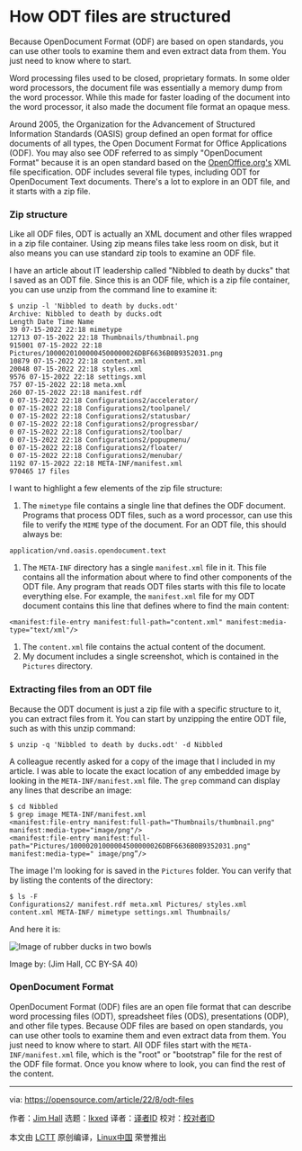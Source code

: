 [#]: subject: "How ODT files are structured"
[#]: via: "https://opensource.com/article/22/8/odt-files"
[#]: author: "Jim Hall https://opensource.com/users/jim-hall"
[#]: collector: "lkxed"
[#]: translator: "toknow-gh"
[#]: reviewer: " "
[#]: publisher: " "
[#]: url: " "

How ODT files are structured
======
Because OpenDocument Format (ODF) are based on open standards, you can use other tools to examine them and even extract data from them. You just need to know where to start.

Word processing files used to be closed, proprietary formats. In some older word processors, the document file was essentially a memory dump from the word processor. While this made for faster loading of the document into the word processor, it also made the document file format an opaque mess.

Around 2005, the Organization for the Advancement of Structured Information Standards (OASIS) group defined an open format for office documents of all types, the Open Document Format for Office Applications (ODF). You may also see ODF referred to as simply "OpenDocument Format" because it is an open standard based on the [OpenOffice.org's][4] XML file specification. ODF includes several file types, including ODT for OpenDocument Text documents. There's a lot to explore in an ODT file, and it starts with a zip file.

### Zip structure

Like all ODF files, ODT is actually an XML document and other files wrapped in a zip file container. Using zip means files take less room on disk, but it also means you can use standard zip tools to examine an ODF file.

I have an article about IT leadership called "Nibbled to death by ducks" that I saved as an ODT file. Since this is an ODF file, which is a zip file container, you can use unzip from the command line to examine it:

```
$ unzip -l 'Nibbled to death by ducks.odt'
Archive: Nibbled to death by ducks.odt
Length Date Time Name
39 07-15-2022 22:18 mimetype
12713 07-15-2022 22:18 Thumbnails/thumbnail.png
915001 07-15-2022 22:18 Pictures/10000201000004500000026DBF6636B0B9352031.png
10879 07-15-2022 22:18 content.xml
20048 07-15-2022 22:18 styles.xml
9576 07-15-2022 22:18 settings.xml
757 07-15-2022 22:18 meta.xml
260 07-15-2022 22:18 manifest.rdf
0 07-15-2022 22:18 Configurations2/accelerator/
0 07-15-2022 22:18 Configurations2/toolpanel/
0 07-15-2022 22:18 Configurations2/statusbar/
0 07-15-2022 22:18 Configurations2/progressbar/
0 07-15-2022 22:18 Configurations2/toolbar/
0 07-15-2022 22:18 Configurations2/popupmenu/
0 07-15-2022 22:18 Configurations2/floater/
0 07-15-2022 22:18 Configurations2/menubar/
1192 07-15-2022 22:18 META-INF/manifest.xml
970465 17 files
```

I want to highlight a few elements of the zip file structure:

1. The `mimetype` file contains a single line that defines the ODF document. Programs that process ODT files, such as a word processor, can use this file to verify the `MIME` type of the document. For an ODT file, this should always be:

```
application/vnd.oasis.opendocument.text
```

1. The `META-INF` directory has a single `manifest.xml` file in it. This file contains all the information about where to find other components of the ODT file. Any program that reads ODT files starts with this file to locate everything else. For example, the `manifest.xml` file for my ODT document contains this line that defines where to find the main content:

```
<manifest:file-entry manifest:full-path="content.xml" manifest:media-type="text/xml"/>
```

1. The `content.xml` file contains the actual content of the document.
2. My document includes a single screenshot, which is contained in the `Pictures` directory.

### Extracting files from an ODT file

Because the ODT document is just a zip file with a specific structure to it, you can extract files from it. You can start by unzipping the entire ODT file, such as with this unzip command:

```
$ unzip -q 'Nibbled to death by ducks.odt' -d Nibbled
```

A colleague recently asked for a copy of the image that I included in my article. I was able to locate the exact location of any embedded image by looking in the `META-INF/manifest.xml` file. The `grep` command can display any lines that describe an image:

```
$ cd Nibbled
$ grep image META-INF/manifest.xml
<manifest:file-entry manifest:full-path="Thumbnails/thumbnail.png" manifest:media-type="image/png"/>
<manifest:file-entry manifest:full-path="Pictures/10000201000004500000026DBF6636B0B9352031.png" manifest:media-type=" image/png”/>
```

The image I'm looking for is saved in the `Pictures` folder. You can verify that by listing the contents of the directory:

```
$ ls -F
Configurations2/ manifest.rdf meta.xml Pictures/ styles.xml
content.xml META-INF/ mimetype settings.xml Thumbnails/
```

And here it is:

![Image of rubber ducks in two bowls][5]

Image by: (Jim Hall, CC BY-SA 40)

### OpenDocument Format

OpenDocument Format (ODF) files are an open file format that can describe word processing files (ODT), spreadsheet files (ODS), presentations (ODP), and other file types. Because ODF files are based on open standards, you can use other tools to examine them and even extract data from them. You just need to know where to start. All ODF files start with the `META-INF/manifest.xml` file, which is the "root" or "bootstrap" file for the rest of the ODF file format. Once you know where to look, you can find the rest of the content.

--------------------------------------------------------------------------------

via: https://opensource.com/article/22/8/odt-files

作者：[Jim Hall][a]
选题：[lkxed][b]
译者：[译者ID](https://github.com/译者ID)
校对：[校对者ID](https://github.com/校对者ID)

本文由 [LCTT](https://github.com/LCTT/TranslateProject) 原创编译，[Linux中国](https://linux.cn/) 荣誉推出

[a]: https://opensource.com/users/jim-hall
[b]: https://github.com/lkxed
[1]: https://opensource.com/sites/default/files/lead-images/coffee_tea_laptop_computer_work_desk.png
[2]: https://unsplash.com/@jonasleupe?utm_source=unsplash&utm_medium=referral&utm_content=creditCopyText
[3]: https://unsplash.com/s/photos/tea-cup-computer?utm_source=unsplash&utm_medium=referral&utm_content=creditCopyText
[4]: http://OpenOffice.org
[5]: https://opensource.com/sites/default/files/2022-07/ducks.png
